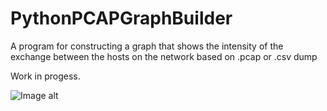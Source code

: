 # PythonPCAPGraphBuilder
A program for constructing a graph that shows the intensity of the exchange between the hosts on the network based on .pcap or .csv dump

Work in progess.

![Image alt](https://github.com/SeregaDeveloper/PythonPCAPGraphBuilder/blob/master/graph.png)
